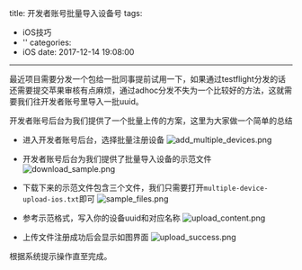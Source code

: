 title: 开发者账号批量导入设备号
tags:
  - iOS技巧
  - ''
categories:
  - iOS
date: 2017-12-14 19:08:00
---

最近项目需要分发一个包给一批同事提前试用一下，如果通过testflight分发的话还需要提交苹果审核有点麻烦，通过adhoc分发不失为一个比较好的方法，这就需要我们往开发者账号里导入一批uuid。

开发者账号后台为我们提供了一个批量上传的方案，这里为大家做一个简单的总结

- 进入开发者账号后台，选择批量注册设备
![add_multiple_devices.png](http://upload-images.jianshu.io/upload_images/1479547-6b88a99ac4141fae.png?imageMogr2/auto-orient/strip%7CimageView2/2/w/1240)

- 开发者账号后台为我们提供了批量导入设备的示范文件
![download_sample.png](http://upload-images.jianshu.io/upload_images/1479547-38501221b45b8119.png?imageMogr2/auto-orient/strip%7CimageView2/2/w/1240)

- 下载下来的示范文件包含三个文件，我们只需要打开`multiple-device-upload-ios.txt`即可
![sample_files.png](http://upload-images.jianshu.io/upload_images/1479547-204b3479d305cf36.png?imageMogr2/auto-orient/strip%7CimageView2/2/w/1240)

- 参考示范格式，写入你的设备uuid和对应名称
![upload_content.png](http://upload-images.jianshu.io/upload_images/1479547-a4b3d661fa8d62de.png?imageMogr2/auto-orient/strip%7CimageView2/2/w/1240)

- 上传文件注册成功后会显示如图界面
![upload_success.png](http://upload-images.jianshu.io/upload_images/1479547-d2791809b4e981d9.png?imageMogr2/auto-orient/strip%7CimageView2/2/w/1240)

根据系统提示操作直至完成。